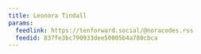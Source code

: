 ```yaml
---
title: Leonora Tindall
params:
  feedlink: https://tenforward.social/@noracodes.rss
  feedid: 837fe3bc790933dee50005b4a780cbca
---
```

